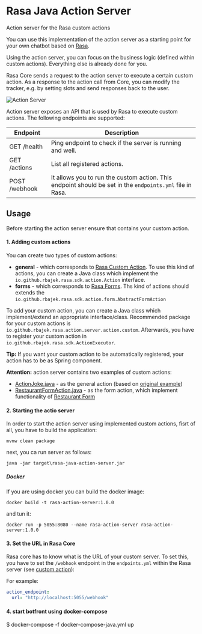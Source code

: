 # Rasa Java Action Server
Action server for the Rasa custom actions

You can use this implementation of the action server as a starting point for your own chatbot based on [Rasa](https://rasa.com/).

Using the action server, you can focus on the business logic (defined within custom actions). Everything else is already done for you.

Rasa Core sends a request to the action server to execute a certain custom action. As a response to the action call from Core, you can modify the tracker, e.g. by setting slots and send responses back to the user.

![Action Server](doc/rasa_java_action_server.png)

Action server exposes an API that is used by Rasa to execute custom actions. The following endpoints are supported:

| Endpoint    | Description           |
|----------------|-----------------------------------|
| GET /health        | Ping endpoint to check if the server is running and well.              |
| GET /actions        | List all registered actions.              |
| POST /webhook        | It allows you to run the custom action. This endpoint should be set in the ``endpoints.yml`` file in Rasa.              |

## Usage

Before starting the action server ensure that contains your custom action.

#### 1. Adding custom actions

You can create two types of custom actions:
- **general** - which corresponds to [Rasa Custom Action](https://rasa.com/docs/rasa/core/actions/#custom-actions). To use this kind of actions, you can create a Java class which implement the ``io.github.rbajek.rasa.sdk.action.Action`` interface.
- **forms** - which corresponds to [Rasa Forms](https://rasa.com/docs/rasa/core/forms/). Ths kind of actions should extends the ``io.github.rbajek.rasa.sdk.action.form.AbstractFormAction``

To add your custom action, you can create a Java class which implement/extend an appropriate interface/class. Recommended package for your custom actions is ``io.github.rbajek.rasa.action.server.action.custom``. Afterwards, you have to register your custom action in ``io.github.rbajek.rasa.sdk.ActionExecutor``. 

**Tip:** If you want your custom action to be automatically registered, your action has to be as Spring component.


**Attention:** action server contains two examples of custom actions:
- [ActionJoke.java](https://github.com/rbajek/rasa-java-action-server/blob/master/src/main/java/io/github/rbajek/rasa/action/server/action/custom/joke/ActionJoke.java) - as the general action (based on [original example](https://rasa.com/docs/rasa/user-guide/running-rasa-with-docker/#creating-a-custom-action))
- [RestaurantFormAction.java](https://github.com/rbajek/rasa-java-action-server/blob/master/src/main/java/io/github/rbajek/rasa/action/server/action/custom/form/restaurant/RestaurantFormAction.java) - as the form action, which implement functionality of [Restaurant Form](https://blog.rasa.com/building-contextual-assistants-with-rasa-formaction/)

#### 2. Starting the actio server

In order to start the action server using implemented custom actions, fisrt of all, you have to build the application:

```
mvnw clean package
```

next, you ca run server as follows:

```
java -jar target\rasa-java-action-server.jar
```

##### Docker

If you are using docker you can build the docker image:

```
docker build -t rasa-action-server:1.0.0
```

and tun it:

```
docker run -p 5055:8080 --name rasa-action-server rasa-action-server:1.0.0
```

#### 3. Set the URL in Rasa Core

Rasa core has to know what is the URL of your custom server. To set this, you have to set the ``/webhook`` endpoint in the ``endpoints.yml`` within the Rasa server (see [custom action](https://rasa.com/docs/rasa/core/actions/#custom-actions)):

For example:

```yml
action_endpoint:
  url: "http://localhost:5055/webhook"
```
#### 4. start botfront using docker-compose
$ docker-compose -f docker-compose-java.yml up
